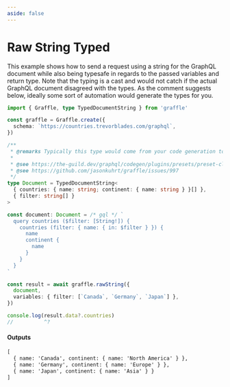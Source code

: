```yaml
---
aside: false
---
```


# Raw String Typed

This example shows how to send a request using a string for the GraphQL document while also being typesafe in regards to the passed variables and return type.
Note that the typing is a cast and would not catch if the actual GraphQL document disagreed with the types. As the comment suggests below, ideally some sort
of automation would generate the types for you.

<!-- dprint-ignore-start -->
```ts twoslash
import { Graffle, type TypedDocumentString } from 'graffle'

const graffle = Graffle.create({
  schema: `https://countries.trevorblades.com/graphql`,
})

/**
 * @remarks Typically this type would come from your code generation tool.
 *
 * @see https://the-guild.dev/graphql/codegen/plugins/presets/preset-client#documentmode
 * @see https://github.com/jasonkuhrt/graffle/issues/997
 */
type Document = TypedDocumentString<
  { countries: { name: string; continent: { name: string } }[] },
  { filter: string[] }
>

const document: Document = /* gql */ `
  query countries ($filter: [String!]) {
    countries (filter: { name: { in: $filter } }) {
      name
      continent {
        name
      }
    }
  }
`

const result = await graffle.rawString({
  document,
  variables: { filter: [`Canada`, `Germany`, `Japan`] },
})

console.log(result.data?.countries)
//          ^?
```
<!-- dprint-ignore-end -->

#### Outputs

<!-- dprint-ignore-start -->
```txt
[
  { name: 'Canada', continent: { name: 'North America' } },
  { name: 'Germany', continent: { name: 'Europe' } },
  { name: 'Japan', continent: { name: 'Asia' } }
]
```
<!-- dprint-ignore-end -->
